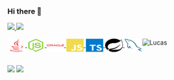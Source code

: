 ### Hi there 👋

 <div>
  <a href="https://github.com/lucassantoss1701">
  <img height="180em" src="https://github-readme-stats.vercel.app/api?username=lucassantoss1701&show_icons=true&theme=dracula&include_all_commits=true&count_private=true"/>
  <img height="180em" src="https://github-readme-stats.vercel.app/api/top-langs/?username=lucassantoss1701&layout=compact&langs_count=16&theme=dracula"/>
<div>
<div style="display: inline_block"><br>
  <img align="center" alt="Lucas-Java" height="30" width="40" src="https://raw.githubusercontent.com/devicons/devicon/master/icons/java/java-plain.svg">
  <img align="center" alt="Lucas-Java" height="30" width="40" src="https://raw.githubusercontent.com/devicons/devicon/master/icons/nodejs/nodejs-plain.svg">
  <img align="center" alt="Lucas-Java" height="30" width="40" src="https://raw.githubusercontent.com/devicons/devicon/master/icons/oracle/oracle-original.svg">
  <img align="center" alt="Lucas-Java" height="30" width="40" src="https://raw.githubusercontent.com/devicons/devicon/master/icons/javascript/javascript-plain.svg">
  <img align="center" alt="Lucas-Java" height="30" width="40" src="https://raw.githubusercontent.com/devicons/devicon/master/icons/typescript/typescript-plain.svg">
  <img align="center" alt="Lucas-Java" height="30" width="40" src="https://raw.githubusercontent.com/devicons/devicon/master/icons/spring/spring-plain.svg">
  <img align="center" alt="Lucas-Java" height="30" width="40" src="https://raw.githubusercontent.com/devicons/devicon/master/icons/mysql/mysql-plain.svg">
  <img  height="175" width="200" align="right" alt="Lucas" src="https://anatomia-papel-e-caneta.com/wp-content/uploads/2019/06/programador.gif">
</div>
 
 ##
 
 <a href = "mailto: lucassantoss1701@gmail.com"><img src="https://img.shields.io/badge/-Gmail-%23333?style=for-the-badge&logo=gmail&logoColor=white" target="_blank"></a>
  <a href="https://www.linkedin.com/in/lucas-santos-a27818170" target="_blank"><img src="https://img.shields.io/badge/-LinkedIn-%230077B5?style=for-the-badge&logo=linkedin&logoColor=white" target="_blank"></a> 
 
  
